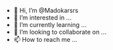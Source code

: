- 👋 Hi, I’m @Madokarsrs
- 👀 I’m interested in ...
- 🌱 I’m currently learning ...
- 💞️ I’m looking to collaborate on ...
- 📫 How to reach me ...

<!---
Madokarsrs/Madokarsrs is a ✨ special ✨ repository because its `README.md` (this file) appears on your GitHub profile.
You can click the Preview link to take a look at your changes.
--->
